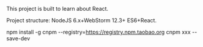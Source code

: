 This project is built to learn about React.

Project structure:
NodeJS 6.x+WebStorm 12.3+ ES6+React.

npm install -g cnpm --registry=https://registry.npm.taobao.org
cnpm xxx --save-dev
